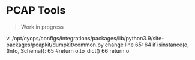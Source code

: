 # PCAP Tools

> Work in progress

vi /opt/cyops/configs/integrations/packages/lib/python3.9/site-packages/pcapkit/dumpkit/common.py 
change line 65:
     64             if isinstance(o, (Info, Schema)):
     65                 #return o.to_dict()
     66                 return o
